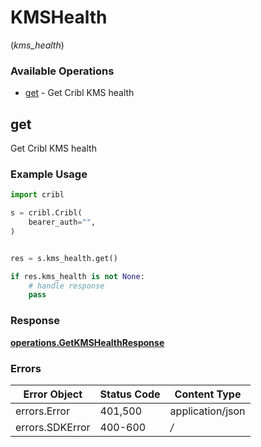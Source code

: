 # KMSHealth
(*kms_health*)

### Available Operations

* [get](#get) - Get Cribl KMS health

## get

Get Cribl KMS health

### Example Usage

```python
import cribl

s = cribl.Cribl(
    bearer_auth="",
)


res = s.kms_health.get()

if res.kms_health is not None:
    # handle response
    pass
```


### Response

**[operations.GetKMSHealthResponse](../../models/operations/getkmshealthresponse.md)**
### Errors

| Error Object     | Status Code      | Content Type     |
| ---------------- | ---------------- | ---------------- |
| errors.Error     | 401,500          | application/json |
| errors.SDKError  | 400-600          | */*              |
